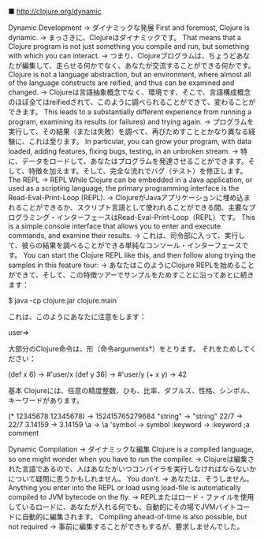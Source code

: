 ■ http://clojure.org/dynamic

Dynamic Development	→	ダイナミックな発展
First and foremost, Clojure is dynamic.	→	まっさきに、Clojureはダイナミックです。
That means that a Clojure program is not just something you compile and run, but something with which you can interact.	→	つまり、Clojureプログラムは、ちょうどあなたが編集して、走らせる何かでなく、あなたが交流することができる何かです。
Clojure is not a language abstraction, but an environment, where almost all of the language constructs are reified, and thus can be examined and changed.	→	Clojureは言語抽象概念でなく、環境です、そこで、言語構成概念のほぼ全てはreifiedされて、このように調べられることができて、変わることができます。
This leads to a substantially different experience from running a program, examining its results (or failures) and trying again.	→	プログラムを実行して、その結果（または失敗）を調べて、再びためすこととかなり異なる経験に、これは至ります。
In particular, you can grow your program, with data loaded, adding features, fixing bugs, testing, in an unbroken stream.	→	特に、データをロードして、あなたはプログラムを発達させることができます。そして、特徴を加えます。そして、完全な流れでバグ（テスト）を修正します。
The REPL	→	REPL
While Clojure can be embedded in a Java application, or used as a scripting language, the primary programming interface is the Read-Eval-Print-Loop (REPL).	→	ClojureがJavaアプリケーションに埋め込まれることができるか、スクリプト言語として使われることができる間、主要なプログラミング・インターフェースはRead-Eval-Print-Loop（REPL）です。
This is a simple console interface that allows you to enter and execute commands, and examine their results.	→	これは、司令部に入って、実行して、彼らの結果を調べることができる単純なコンソール・インターフェースです。
You can start the Clojure REPL like this, and then follow along trying the samples in this feature tour:	→	あなたはこのようにClojure REPLを始めることができて、そして、この特徴ツアーでサンプルをためすことに沿ってあとに続きます：

$ java -cp clojure.jar clojure.main

これは、このようにあなたに注意をします：

user=>

大部分のClojure命令は、形（命令arguments*）をとります。
それをためしてください：

(def x 6)
-> #'user/x
(def y 36)
-> #'user/y
(+ x y)
-> 42

基本
Clojureには、任意の精度整数、ひも、比率、ダブルス、性格、シンボル、キーワードがあります。

(* 12345678 12345678)
-> 152415765279684
"string"
-> "string"
22/7
-> 22/7
3.14159
-> 3.14159
\a
-> \a
'symbol
-> symbol
:keyword
-> :keyword
;a comment


Dynamic Compilation	→	ダイナミックな編集
Clojure is a compiled language, so one might wonder when you have to run the compiler.	→	Clojureは編集された言語であるので、人はあなたがいつコンパイラを実行しなければならないかについて疑問に思うかもしれません。
You don't.	→	あなたは、そうしません。
Anything you enter into the REPL or load using load-file is automatically compiled to JVM bytecode on the fly.	→	REPLまたはロード・ファイルを使用しているロードに、あなたが入れる何でも、自動的にその場でJVMバイトコードに自動的に編集されます。
Compiling ahead-of-time is also possible, but not required	→	事前に編集することができもするが、要求しませんでした。


